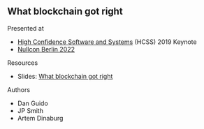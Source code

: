 ## What blockchain got right

Presented at

* [High Confidence Software and Systems](https://cps-vo.org/group/hcss_conference/program) (HCSS) 2019 Keynote
* [Nullcon Berlin 2022](https://nullcon.net/berlin-2022/conference-speakers/)

Resources

* Slides: [What blockchain got right](what_blockchain_got_right.pdf)

Authors
* Dan Guido
* JP Smith
* Artem Dinaburg
